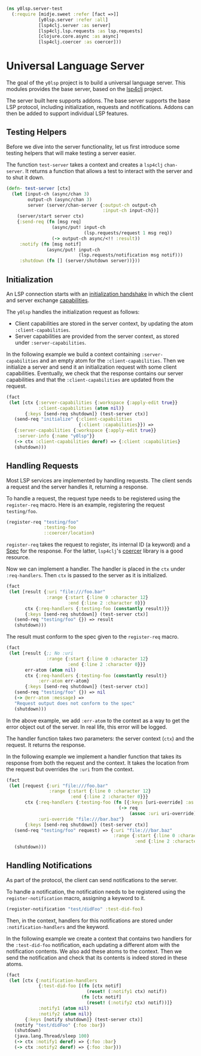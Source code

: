```clojure
(ns y0lsp.server-test
  (:require [midje.sweet :refer [fact =>]]
            [y0lsp.server :refer :all]
            [lsp4clj.server :as server]
            [lsp4clj.lsp.requests :as lsp.requests]
            [clojure.core.async :as async]
            [lsp4clj.coercer :as coercer]))

```
# Universal Language Server

The goal of the `y0lsp` project is to build a universal language server. This
modules provides the base server, based on the
[lsp4clj](https://github.com/clojure-lsp/lsp4clj) project.

The server built here supports addons. The base server supports the base LSP
protocol, including initialization, requests and notifications. Addons can
then be added to support individual LSP features.

## Testing Helpers

Before we dive into the server functionality, let us first introduce some
testing helpers that will make testing a server easier.

The function `test-server` takes a context and creates a `lsp4clj`
`chan-server`. It returns a function that allows a test to interact with the
server and to shut it down.
```clojure
(defn- test-server [ctx]
  (let [input-ch (async/chan 3)
        output-ch (async/chan 3)
        server (server/chan-server {:output-ch output-ch
                                    :input-ch input-ch})]
    (server/start server ctx)
    {:send-req (fn [msg req]
                 (async/put! input-ch
                             (lsp.requests/request 1 msg req))
                 (-> output-ch async/<!! :result))
     :notify (fn [msg notif]
               (async/put! input-ch
                           (lsp.requests/notification msg notif)))
     :shutdown (fn [] (server/shutdown server))}))

```
## Initialization

An LSP connection starts with an [initialization
handshake](https://microsoft.github.io/language-server-protocol/specifications/lsp/3.17/specification/#initialize)
in which the client and server exchange
[capabilities](https://microsoft.github.io/language-server-protocol/specifications/lsp/3.17/specification/#capabilities).

The `y0lsp` handles the initialization request as follows:
* Client capabilities are stored in the server context, by updating the atom
  `:client-capabilities`.
* Server capabilities are provided from the server context, as stored under
  `:server-capabilities`.

In the following example we build a context containing `:server-capabilities`
and an empty atom for the `:client-capabilities`. Then we initialize a server
and send it an initialization request with some client capabilities.
Eventually, we check that the response contains our server capabilities and
that the `:client-capabilities` are updated from the request.
```clojure
(fact
 (let [ctx {:server-capabilities {:workspace {:apply-edit true}}
            :client-capabilities (atom nil)}
       {:keys [send-req shutdown]} (test-server ctx)]
   (send-req "initialize" {:client-capabilities
                           {:client :capabilities}}) =>
   {:server-capabilities {:workspace {:apply-edit true}}
    :server-info {:name "y0lsp"}}
   (-> ctx :client-capabilities deref) => {:client :capabilities}
   (shutdown)))

```
## Handling Requests

Most LSP services are implemented by handling requests. The client sends a
request and the server handles it, returning a response.

To handle a request, the request type needs to be registered using the
`register-req` macro. Here is an example, registering the request
`testing/foo`.
```clojure
(register-req "testing/foo"
              :testing-foo
              ::coercer/location)

```
`register-req` takes the request to register, its internal ID (a keyword) and
a [Spec](https://clojure.org/guides/spec) for the response. For the latter,
`lsp4clj`'s
[coercer](https://github.com/clojure-lsp/lsp4clj/blob/master/src/lsp4clj/coercer.clj)
library is a good resource.

Now we can implement a handler. The handler is placed in the `ctx` under
`:req-handlers`. Then `ctx` is passed to the server as it is initialized.
```clojure
(fact
 (let [result {:uri "file:///foo.bar"
               :range {:start {:line 0 :character 12}
                       :end {:line 2 :character 0}}}
       ctx {:req-handlers {:testing-foo (constantly result)}}
       {:keys [send-req shutdown]} (test-server ctx)]
   (send-req "testing/foo" {}) => result
   (shutdown)))

```
The result must conform to the spec given to the `register-req` macro.
```clojure
(fact
 (let [result {;; No :uri
               :range {:start {:line 0 :character 12}
                       :end {:line 2 :character 0}}}
       err-atom (atom nil)
       ctx {:req-handlers {:testing-foo (constantly result)}
            :err-atom err-atom}
       {:keys [send-req shutdown]} (test-server ctx)]
   (send-req "testing/foo" {}) => nil
   (-> @err-atom :message) =>
   "Request output does not conform to the spec"
   (shutdown)))

```
In the above example, we add `:err-atom` to the context as a way to get the
error object out of the server. In real life, this error will be logged.

The handler function takes two parameters: the server context (`ctx`) and the
request. It returns the response.

In the following example we implement a handler function that takes its
response from both the request and the context. It takes the location from
the request but overrides the `:uri` from the context.
```clojure
(fact
 (let [request {:uri "file:///foo.bar"
                :range {:start {:line 0 :character 12}
                        :end {:line 2 :character 0}}}
       ctx {:req-handlers {:testing-foo (fn [{:keys [uri-override] :as _ctx} req]
                                          (-> req
                                              (assoc :uri uri-override)))}
            :uri-override "file:///bar.baz"}
       {:keys [send-req shutdown]} (test-server ctx)]
   (send-req "testing/foo" request) => {:uri "file:///bar.baz"
                                        :range {:start {:line 0 :character 12}
                                                :end {:line 2 :character 0}}}
   (shutdown)))

```
## Handling Notifications

As part of the protocol, the client can send notifications to the server.

To handle a notification, the notification needs to be registered using the
`register-notification` macro, assigning a keyword to it.
```clojure
(register-notification "test/didFoo" :test-did-foo)

```
Then, in the context, handlers for this notifications are stored under
`:notification-handlers` and the keyword.

In the following example we create a context that contains two handlers for
the `:test-did-foo` notification, each updating a different atom with the
notification contents. We also add these atoms to the context. Then we send
the notification and check that its contents is indeed stored in these atoms.
```clojure
(fact
 (let [ctx {:notification-handlers
            {:test-did-foo [(fn [ctx notif]
                              (reset! (:notify1 ctx) notif))
                            (fn [ctx notif]
                              (reset! (:notify2 ctx) notif))]}
            :notify1 (atom nil)
            :notify2 (atom nil)}
       {:keys [notify shutdown]} (test-server ctx)]
   (notify "test/didFoo" {:foo :bar})
   (shutdown)
   (java.lang.Thread/sleep 100)
   (-> ctx :notify1 deref) => {:foo :bar}
   (-> ctx :notify2 deref) => {:foo :bar}))
```

